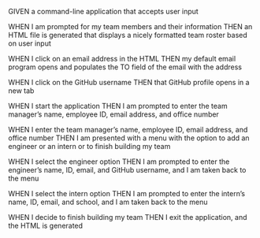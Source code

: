 GIVEN a command-line application that accepts user input

WHEN I am prompted for my team members and their information
THEN an HTML file is generated that displays a nicely formatted team roster based on user input


WHEN I click on an email address in the HTML
THEN my default email program opens and populates the TO field of the email with the address


WHEN I click on the GitHub username
THEN that GitHub profile opens in a new tab


WHEN I start the application
THEN I am prompted to enter the team manager’s name, employee ID, email address, and office number


WHEN I enter the team manager’s name, employee ID, email address, and office number
THEN I am presented with a menu with the option to add an engineer or an intern or to finish building my team


WHEN I select the engineer option
THEN I am prompted to enter the engineer’s name, ID, email, and GitHub username, and I am taken back to the menu


WHEN I select the intern option
THEN I am prompted to enter the intern’s name, ID, email, and school, and I am taken back to the menu


WHEN I decide to finish building my team
THEN I exit the application, and the HTML is generated